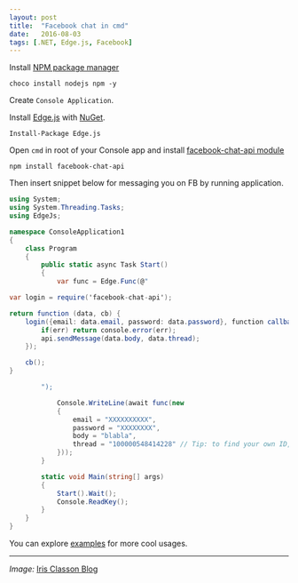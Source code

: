```yaml
---
layout: post
title:  "Facebook chat in cmd"
date:   2016-08-03
tags: [.NET, Edge.js, Facebook]
---
```


Install [NPM package manager](https://www.npmjs.com/)
```
choco install nodejs npm -y
```

Create `Console Application`. 

Install [Edge.js](https://github.com/tjanczuk/edge) with [NuGet](https://www.nuget.org/packages/Edge.js/).
```
Install-Package Edge.js
```

Open `cmd` in root of your Console app and install [facebook-chat-api module](https://github.com/Schmavery/facebook-chat-api)
```
npm install facebook-chat-api
```

Then insert snippet below for messaging you on FB by running application.

```csharp
using System;
using System.Threading.Tasks;
using EdgeJs;

namespace ConsoleApplication1
{
    class Program
    {
        public static async Task Start()
        {
            var func = Edge.Func(@"

var login = require('facebook-chat-api');

return function (data, cb) {
    login({email: data.email, password: data.password}, function callback (err, api) {
        if(err) return console.error(err);
        api.sendMessage(data.body, data.thread);
    });

    cb();
}

        ");

            Console.WriteLine(await func(new
            {
                email = "XXXXXXXXXX",
                password = "XXXXXXXX",
                body = "blabla",
                thread = "100000548414228" // Tip: to find your own ID, you can look inside the cookies. The userID is under the name `c_user`
            }));
        }

        static void Main(string[] args)
        {
            Start().Wait();
            Console.ReadKey();
        }
    }
}
```

You can explore [examples](https://github.com/Schmavery/facebook-chat-api/blob/master/DOCS.md#getUserID) for more cool usages.

---
_Image:_ [Iris Classon Blog](http://irisclasson.com/2014/06/12/video-learn-edge-js-part-1-what-is-it/)